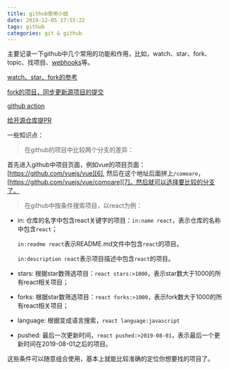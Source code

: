 ```yaml
---
title: github使用小结
date: 2019-12-05 17:55:22
tags: github
categories: git & github
---
```


主要记录一下github中几个常用的功能和作用，比如，watch、star、fork、topic、找项目、[webhooks][2]等。
<!-- more -->
[watch、star、fork的参考][1]

[fork的项目，同步更新源项目的提交][3]

[github action][4]

[给开源仓库提PR][5]

一些知识点：

> 在github的项目中比较两个分支的差异：

  首先进入github中项目页面，例如vue的项目页面：[https://github.com/vuejs/vue][6], 然后在这个地址后面拼上`/comoare`，[https://github.com/vuejs/vue/comoare][7]。然后就可以选择要比较的分支了。

> 在github中按条件搜索项目，以react为例：

* in: 仓库的名字中包含react关键字的项目：`in:name react`，表示仓库的名称中包含`react`；

  `in:readme react`表示README.md文件中包含`react`的项目。

  `in:description react`表示项目描述中包含`react`的项目。

* stars: 根据star数筛选项目：`react stars:>1000`，表示star数大于1000的所有react相关项目；

* forks: 根据star数筛选项目：`react forks:>1000`，表示fork数大于1000的所有react相关项目；

* language: 根据变成语言搜索，`react language:javascript`

* pushed: 最后一次更新时间，`react pushed:>2019-08-01`，表示最后一个更新时间在2019-08-01之后的项目。

这些条件可以随意组合使用，基本上就能比较准确的定位你想要找的项目了。




[1]: https://www.jianshu.com/p/6c366b53ea41
[2]: https://developer.github.com/webhooks/
[3]: https://blog.csdn.net/qq1332479771/article/details/56087333
[4]: http://www.ruanyifeng.com/blog/2019/09/getting-started-with-github-actions.html
[5]: https://juejin.im/post/5cefbf956fb9a07ed657b831
[6]: https://github.com/vuejs/vue